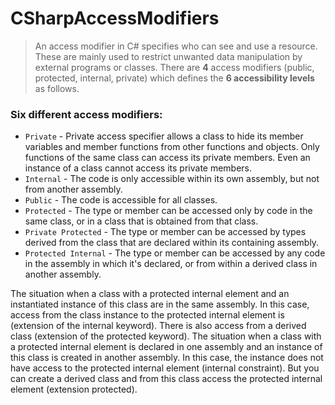 # CSharpAccessModifiers

> An access modifier in C# specifies who can see and use a resource. These are mainly used to restrict unwanted data manipulation by external programs or classes. There are **4** access modifiers (public, protected, internal, private) which defines the **6 accessibility levels** as follows.

### Six different access modifiers:

*   `Private` - Private access specifier allows a class to hide its member variables and member functions from other functions and objects. Only functions of the same class can access its private members. Even an instance of a class cannot access its private members.
*   `Internal` - The code is only accessible within its own assembly, but not from another assembly.
*   `Public` - The code is accessible for all classes.
*   `Protected` - The type or member can be accessed only by code in the same class, or in a class that is obtained from that class.
*   `Private Protected` - The type or member can be accessed by types derived from the class that are declared within its containing assembly.
*   `Protected Internal` - The type or member can be accessed by any code in the assembly in which it's declared, or from within a derived class in another assembly.

The situation when a class with a protected internal element and an instantiated instance of this class are in the same assembly. In this case, access from the class instance to the protected internal element is (extension of the internal keyword). There is also access from a derived class (extension of the protected keyword).
The situation when a class with a protected internal element is declared in one assembly and an instance of this class is created in another assembly. In this case, the instance does not have access to the protected internal element (internal constraint). But you can create a derived class and from this class access the protected internal element (extension protected).

